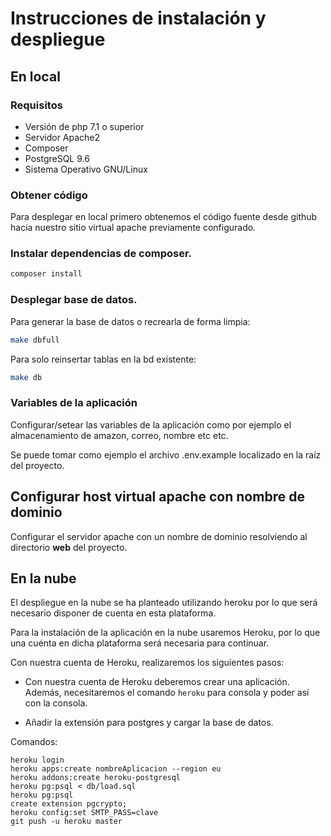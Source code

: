 # Instrucciones de instalación y despliegue

## En local

### Requisitos

- Versión de php 7.1 o superior
- Servidor Apache2
- Composer
- PostgreSQL 9.6
- Sistema Operativo GNU/Linux

### Obtener código 

Para desplegar en local primero obtenemos el código fuente desde github
hacia nuestro sitio virtual apache previamente configurado.

### Instalar dependencias de composer.

```bash
composer install
```

### Desplegar base de datos.

Para generar la base de datos o recrearla de forma limpia:

```bash
make dbfull
```

Para solo reinsertar tablas en la bd existente:
```bash
make db
```

### Variables de la aplicación

Configurar/setear las variables de la aplicación como por ejemplo el
almacenamiento de amazon, correo, nombre etc etc.

Se puede tomar como ejemplo el archivo .env.example localizado en la raíz del
proyecto.

## Configurar host virtual apache con nombre de dominio

Configurar el servidor apache con un nombre de dominio resolviendo al
directorio **web** del proyecto.

## En la nube

El despliegue en la nube se ha planteado utilizando heroku por lo que será 
necesario disponer de cuenta en esta plataforma.

Para la instalación de la aplicación en la nube usaremos Heroku, por lo que una cuénta en dicha plataforma será necesaria para continuar.

Con nuestra cuenta de Heroku, realizaremos los siguientes pasos:

- Con nuestra cuenta de Heroku deberemos crear una aplicación. Además, necesitaremos el comando `heroku` para consola y poder así con la consola.

- Añadir la extensión para postgres y cargar la base de datos.

Comandos:
```
heroku login
heroku apps:create nombreAplicacion --region eu
heroku addons:create heroku-postgresql
heroku pg:psql < db/load.sql
heroku pg:psql
create extension pgcrypto;
heroku config:set SMTP_PASS=clave
git push -u heroku master
```
